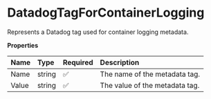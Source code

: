 # DatadogTagForContainerLogging

Represents a Datadog tag used for container logging metadata.

**Properties**

| Name  | Type   | Required | Description                    |
| :---- | :----- | :------- | :----------------------------- |
| Name  | string | ✅       | The name of the metadata tag.  |
| Value | string | ✅       | The value of the metadata tag. |
